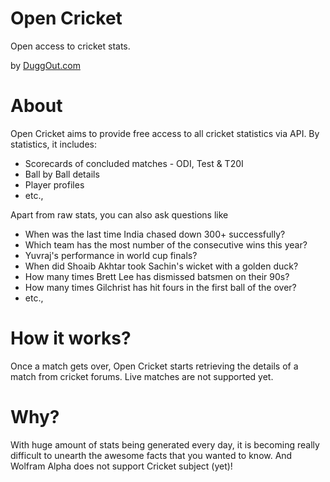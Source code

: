 Open Cricket
============

Open access to cricket stats.

by [DuggOut.com](http://www.duggout.com)

About
=====

Open Cricket aims to provide free access to all cricket statistics via API. By statistics, it includes:

 - Scorecards of concluded matches - ODI, Test & T20I
 - Ball by Ball details
 - Player profiles
 - etc.,

Apart from raw stats, you can also ask questions like

 - When was the last time India chased down 300+ successfully?
 - Which team has the most number of the consecutive wins this year?
 - Yuvraj's performance in world cup finals?
 - When did Shoaib Akhtar took Sachin's wicket with a golden duck?
 - How many times Brett Lee has dismissed batsmen on their 90s?
 - How many times Gilchrist has hit fours in the first ball of the over?
 - etc.,

How it works?
=============

Once a match gets over, Open Cricket starts retrieving the details of a match from cricket forums. Live matches are not supported yet.

Why?
====

With huge amount of stats being generated every day, it is becoming really difficult to unearth the awesome facts that you wanted to know.
And Wolfram Alpha does not support Cricket subject (yet)!

